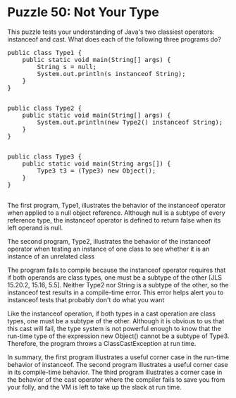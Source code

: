 # Puzzle 50: Not Your Type

This puzzle tests your understanding of Java's two classiest operators: instanceof and cast. 
What does each of the following three programs do?

<pre>
public class Type1 {
    public static void main(String[] args) {
        String s = null;
        System.out.println(s instanceof String);
    }
}

</pre>

<pre>
public class Type2 {
    public static void main(String[] args) {
        System.out.println(new Type2() instanceof String);
    }
}

</pre>

<pre>
public class Type3 {
    public static void main(String args[]) {
        Type3 t3 = (Type3) new Object();
    }
}

</pre>


The first program, Type1, illustrates the behavior of the instanceof operator when applied to a null object reference. 
Although null is a subtype of every reference type, the instanceof operator is defined to return false when its left operand is null. 

The second program, Type2, illustrates the behavior of the instanceof operator when testing an instance of one class 
to see whether it is an instance of an unrelated class

The program fails to compile because the instanceof operator requires that if both operands are class types, 
one must be a subtype of the other [JLS 15.20.2, 15.16, 5.5]. Neither Type2 nor String is a subtype of the other, 
so the instanceof test results in a compile-time error. This error helps alert you to 
instanceof tests that probably don't do what you want

Like the instanceof operation, if both types in a cast operation are class types, 
one must be a subtype of the other. Although it is obvious to us that this cast will fail, the type 
system is not powerful enough to know that the run-time type of the expression new Object() cannot be a subtype of Type3. 
Therefore, the program throws a ClassCastException at run time.

In summary, the first program illustrates a useful corner case in the run-time behavior of instanceof. 
The second program illustrates a useful corner case in its compile-time behavior. 
The third program illustrates a corner case in the behavior of the cast operator where the compiler fails to 
save you from your folly, and the VM is left to take up the slack at run time.
